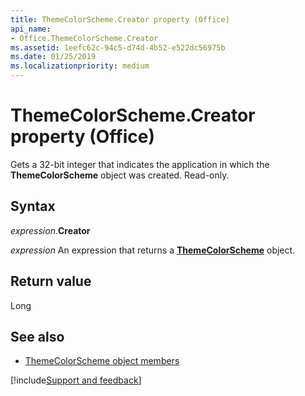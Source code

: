 ```yaml
---
title: ThemeColorScheme.Creator property (Office)
api_name:
- Office.ThemeColorScheme.Creator
ms.assetid: 1eefc62c-94c5-d74d-4b52-e522dc56975b
ms.date: 01/25/2019
ms.localizationpriority: medium
---
```



# ThemeColorScheme.Creator property (Office)

Gets a 32-bit integer that indicates the application in which the **ThemeColorScheme** object was created. Read-only.


## Syntax

_expression_.**Creator**

_expression_ An expression that returns a **[ThemeColorScheme](Office.ThemeColorScheme.md)** object.


## Return value

Long


## See also

- [ThemeColorScheme object members](overview/Library-Reference/themecolorscheme-members-office.md)



[!include[Support and feedback](~/includes/feedback-boilerplate.md)]